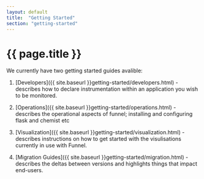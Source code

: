 ```yaml
---
layout: default
title:  "Getting Started"
section: "getting-started"
---
```


# {{ page.title }}

We currently have two getting started guides avalible:

1. [Developers]({{ site.baseurl }}getting-started/developers.html) - describes how to declare instrumentation within an application you wish to be monitored.

2. [Operations]({{ site.baseurl }}getting-started/operations.html) - describes the operational aspects of funnel; installing and configuring flask and chemist etc

3. [Visualization]({{ site.baseurl }}getting-started/visualization.html) - describes instructions on how to get started with the visulisations currently in use with Funnel.

4. [Migration Guides]({{ site.baseurl }}getting-started/migration.html) - describes the deltas between versions and highlights things that impact end-users.

